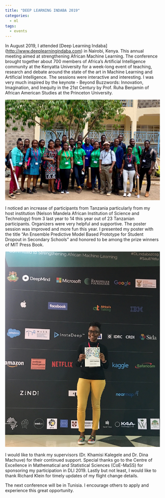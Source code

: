 ```yaml
---
title: "DEEP LEARNING INDABA 2019"
categories:
  - ml
tags:
  - events
---
```

In August 2019, I attended [Deep Learning Indaba] (http://www.deeplearningindaba.com) in Nairobi, Kenya. This annual meeting aimed at strengthening African Machine Learning. The conference brought together about 700 members of Africa’s Artificial Intelligence community at the Kenyatta University for a week-long event of teaching, research and debate around the state of the art in Machine Learning and Artificial Intelligence. The sessions were interactive and interesting. I was very much inspired by the keynote - Beyond Buzzwords: Innovation, Imagination, and Inequity in the 21st Century by Prof. Ruha Benjamin of African American Studies at the Princeton University.  

<img src="/assets/images/Tanzania.jpg" class="align-center" alt="">  

I noticed an increase of participants from Tanzania particularly from my host institution (Nelson Mandela African Institution of Science and Technology) from 3 last year to 14 this year out of 23 Tanzanian participants. Organizers were very helpful and supportive. The poster session was improved and more fun this year. I presented my poster with the title “An Ensemble Predictive Model Based Prototype for Student Dropout in Secondary Schools” and honored to be among the prize winners of MIT Press Book.

<img src="/assets/images/winner.jpg" class="align-center" alt=""> 

I would like to thank my supervisors (Dr. Khamisi Kalegele and Dr. Dina Machuve) for their continued support. Special thanks go to the Centre of Excellence in Mathematical and Statistical Sciences (CoE-MaSS) for sponsoring my participation in DLI 2019. Lastly but not least, I would like to thank Richard Klein for timely updates of my flight change details. 
 
The next conference will be in Tunisia. I encourage others to apply and experience this great opportunity. 

